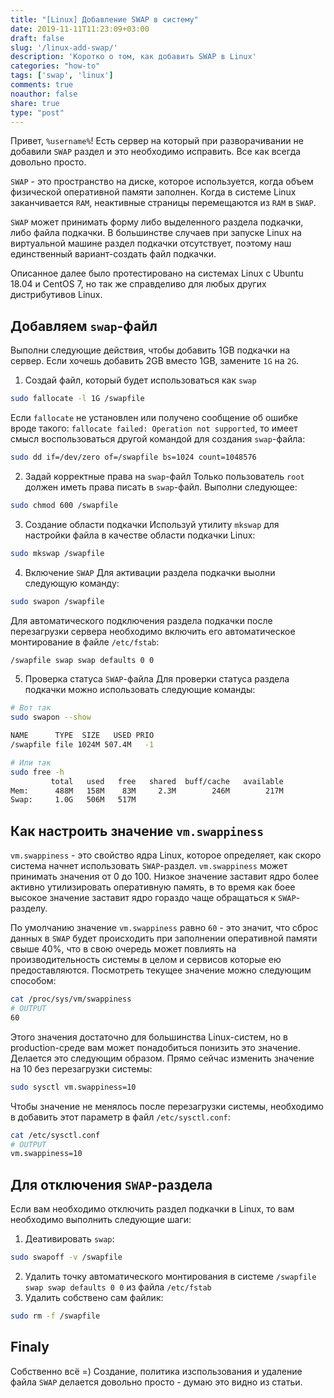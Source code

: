 ```yaml
---
title: "[Linux] Добавление SWAP в систему"
date: 2019-11-11T11:23:09+03:00
draft: false
slug: '/linux-add-swap/'
description: 'Коротко о том, как добавить SWAP в Linux'
categories: "how-to"
tags: ['swap', 'linux']
comments: true
noauthor: false
share: true
type: "post"
---
```

Привет, `%username%`! Есть сервер на который при разворачивании не добавили `SWAP` раздел и это необходимо исправить. Все как всегда довольно просто.

`SWAP` - это пространство на диске, которое используется, когда объем физической оперативной памяти заполнен. Когда в системе Linux заканчивается `RAM`, неактивные страницы перемещаются из `RAM` в `SWAP`.

`SWAP` может принимать форму либо выделенного раздела подкачки, либо файла подкачки. В большинстве случаев при запуске Linux на виртуальной машине раздел подкачки отсутствует, поэтому наш единственный вариант-создать файл подкачки.

Описанное далее было протестировано на системах Linux с Ubuntu 18.04 и CentOS 7, но так же справделиво для любых других дистрибутивов Linux.

## Добавляем `swap`-файл

Выполни следующие действия, чтобы добавить 1GB подкачки на сервер. Если хочешь добавить 2GB вместо 1GB, замените `1G` на `2G`.

1. Создай файл, который будет использоваться как `swap`
```bash
sudo fallocate -l 1G /swapfile
```
Если `fallocate` не установлен или получено сообщение об ошибке вроде такого: `fallocate failed: Operation not supported`, то имеет смысл воспользоваться другой командой для создания  `swap`-файла:
```bash
sudo dd if=/dev/zero of=/swapfile bs=1024 count=1048576
```
2. Задай корректные права на `swap`-файл
Только пользователь `root` должен иметь права писать в `swap`-файл. Выполни следующее:
```bash
sudo chmod 600 /swapfile
```
3. Создание области подкачки
Используй утилиту `mkswap` для настройки файла в качестве области подкачки Linux:
```bash
sudo mkswap /swapfile
```
4. Включение `SWAP`
Для активации раздела подкачки выолни следующую команду:
```bash
sudo swapon /swapfile
```
Для автоматического подключения раздела подкачки после перезагрузки сервера необходимо включить его автоматическое монтирование в файле `/etc/fstab`:
```bash
/swapfile swap swap defaults 0 0
```
5. Проверка статуса `SWAP`-файла
Для проверки статуса раздела подкачки можно использовать следующие команды:
```bash
# Вот так
sudo swapon --show

NAME      TYPE  SIZE   USED PRIO
/swapfile file 1024M 507.4M   -1

# Или так
sudo free -h
         total   used   free   shared  buff/cache   available
Mem:      488M   158M    83M     2.3M        246M        217M
Swap:     1.0G   506M   517M
```
## Как настроить значение `vm.swappiness`
`vm.swappiness` - это свойство ядра Linux, которое определяет, как скоро система начнет использовать `SWAP`-раздел. `vm.swappiness` может принимать значения от 0 до 100. Низкое значение заставит ядро более активно утилизировать оперативную память, в то время как боее высокое значение заставит ядро гораздо чаще обращаться к `SWAP`-разделу.

По умолчанию значение `vm.swappiness` равно `60` - это значит, что сброс данных в `SWAP` будет происходить при заполнении оперативной памяти свыше 40%, что в свою очередь может повлиять на производительность системы в целом и сервисов которые ею предоставляются. Посмотреть текущее значение можно следующим способом:
```bash
cat /proc/sys/vm/swappiness
# OUTPUT
60
```
Этого значения достаточно для большинства Linux-систем, но в production-среде вам может понадобиться понизить это значение. Делается это следующим образом. Прямо сейчас изменить значение на 10 без перезагрузки системы:
```bash
sudo sysctl vm.swappiness=10
```
Чтобы значение не менялось после перезагрузки системы, необходимо в добавить этот параметр в файл `/etc/sysctl.conf`:
```bash
cat /etc/sysctl.conf
# OUTPUT
vm.swappiness=10
```
## Для отключения `SWAP`-раздела
Если вам необходимо отключить раздел подкачки в Linux, то вам необходимо выполнить следующие шаги:
1. Деативировать `swap`:
```bash
sudo swapoff -v /swapfile
```
2. Удалить точку автоматического монтирования в системе `/swapfile swap swap defaults 0 0` из файла `/etc/fstab`
3. Удалить собствено сам файлик:
```bash
sudo rm -f /swapfile
```

## Finaly

Собственно всё =) Создание, политика изспользования и удаление файла `SWAP` делается довольно просто - думаю это видно из статьи.

